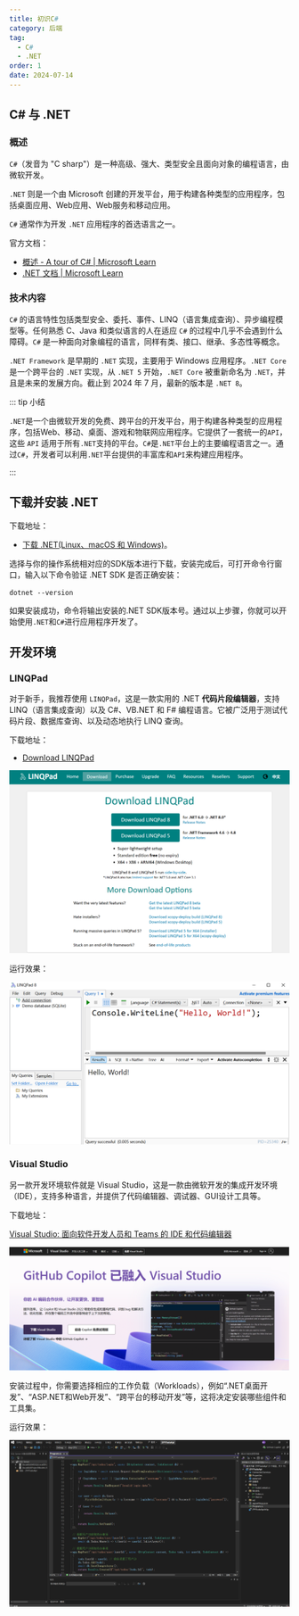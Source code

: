 ```yaml
---
title: 初识C#
category: 后端
tag:
  - C#
  - .NET
order: 1
date: 2024-07-14
---
```


## C# 与 .NET

### 概述

`C#`（发音为 "C sharp"）是一种高级、强大、类型安全且面向对象的编程语言，由微软开发。

 `.NET` 则是一个由 Microsoft 创建的开发平台，用于构建各种类型的应用程序，包括桌面应用、Web应用、Web服务和移动应用。

`C#` 通常作为开发 `.NET` 应用程序的首选语言之一。

官方文档：

- [概述 - A tour of C# | Microsoft Learn](https://learn.microsoft.com/zh-cn/dotnet/csharp/tour-of-csharp/overview)
- [.NET 文档 | Microsoft Learn](https://learn.microsoft.com/zh-cn/dotnet/)

### 技术内容

`C#` 的语言特性包括类型安全、委托、事件、LINQ（语言集成查询）、异步编程模型等。任何熟悉 C、Java 和类似语言的人在适应 `C#` 的过程中几乎不会遇到什么障碍。`C#` 是一种面向对象编程的语言，同样有类、接口、继承、多态性等概念。

`.NET Framework` 是早期的 `.NET` 实现，主要用于 Windows 应用程序。`.NET Core` 是一个跨平台的 `.NET` 实现，从 `.NET 5` 开始，`.NET Core` 被重新命名为 `.NET`，并且是未来的发展方向。截止到 2024 年 7 月，最新的版本是 `.NET 8`。

::: tip 小结

`.NET`是一个由微软开发的免费、跨平台的开发平台，用于构建各种类型的应用程序，包括Web、移动、桌面、游戏和物联网应用程序。它提供了一套统一的`API`，这些 `API` 适用于所有`.NET`支持的平台。`C#`是`.NET`平台上的主要编程语言之一。通过`C#`，开发者可以利用`.NET`平台提供的丰富库和`API`来构建应用程序。

:::

## 下载并安装 .NET

下载地址：

-  [下载 .NET(Linux、macOS 和 Windows)](https://dotnet.microsoft.com/zh-cn/download)。

选择与你的操作系统相对应的SDK版本进行下载，安装完成后，可打开命令行窗口，输入以下命令验证 .NET SDK 是否正确安装：

```shell
dotnet --version
```

如果安装成功，命令将输出安装的.NET SDK版本号。通过以上步骤，你就可以开始使用`.NET`和`C#`进行应用程序开发了。

## 开发环境

### LINQPad

对于新手，我推荐使用 `LINQPad`，这是一款实用的 .NET **代码片段编辑器**，支持 LINQ（语言集成查询）以及 C#、VB.NET 和 F# 编程语言。它被广泛用于测试代码片段、数据库查询、以及动态地执行 LINQ 查询。

下载地址：

- [Download LINQPad](https://www.linqpad.net/Download.aspx)

![下载LINQPad](images/01_概述/image-20240711092116942.png)

运行效果：

![LINQPad界面](images/01_概述/image-20240711093049605.png)

### Visual Studio

另一款开发环境软件就是 Visual Studio，这是一款由微软开发的集成开发环境（IDE），支持多种语言，并提供了代码编辑器、调试器、GUI设计工具等。

下载地址：

[Visual Studio: 面向软件开发人员和 Teams 的 IDE 和代码编辑器](https://visualstudio.microsoft.com/zh-hans/)

![下载Visual Studio](images/01_概述/image-20240711092114281.png)

安装过程中，你需要选择相应的工作负载（Workloads），例如“.NET桌面开发”、“ASP.NET和Web开发”、“跨平台的移动开发”等，这将决定安装哪些组件和工具集。

运行效果：

![Visual Studio界面](images/01_概述/image-20240715000224170.png)